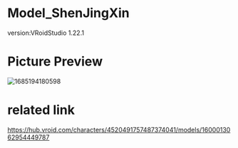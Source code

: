 # Model_ShenJingXin
version:VRoidStudio 1.22.1


# Picture Preview

![1685194180598](https://github.com/Nanfengzhiwo1/Model_ShenJingYan/assets/107869748/81dc67fa-b25f-405c-a61d-72c863b477fd)


# related link
https://hub.vroid.com/characters/4520491757487374041/models/1600013062954449787
